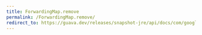 ```yaml
---
title: ForwardingMap.remove
permalink: /ForwardingMap.remove/
redirect_to: https://guava.dev/releases/snapshot-jre/api/docs/com/google/common/collect/ForwardingMap.html#remove-java.lang.Object-
---
```

